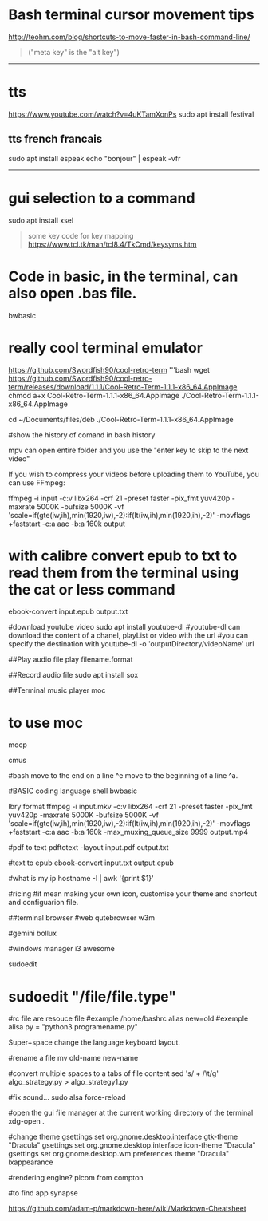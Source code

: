 # Bash terminal cursor movement tips
http://teohm.com/blog/shortcuts-to-move-faster-in-bash-command-line/
> ("meta key" is the "alt key")

---

# tts
https://www.youtube.com/watch?v=4uKTamXonPs
sudo apt install festival

## tts french francais
sudo apt install espeak
echo "bonjour" | espeak -vfr

---

# gui __selection__ to a command
sudo apt install xsel

> some key code for key mapping
> https://www.tcl.tk/man/tcl8.4/TkCmd/keysyms.htm

# Code in basic, in the terminal, can also open .bas file.
bwbasic

# really cool terminal emulator
https://github.com/Swordfish90/cool-retro-term
'''bash
wget https://github.com/Swordfish90/cool-retro-term/releases/download/1.1.1/Cool-Retro-Term-1.1.1-x86_64.AppImage
chmod a+x Cool-Retro-Term-1.1.1-x86_64.AppImage
./Cool-Retro-Term-1.1.1-x86_64.AppImage

cd ~/Documents/files/deb 
./Cool-Retro-Term-1.1.1-x86_64.AppImage

#show the history of comand in bash
history 

mpv can open entire folder and you use the "enter key to skip to the next video"

If you wish to compress your videos before uploading them to YouTube, you can use FFmpeg:

ffmpeg -i input -c:v libx264 -crf 21 -preset faster -pix_fmt yuv420p -maxrate 5000K -bufsize 5000K -vf 'scale=if(gte(iw\,ih)\,min(1920\,iw)\,-2):if(lt(iw\,ih)\,min(1920\,ih)\,-2)' -movflags +faststart -c:a aac -b:a 160k output

# with calibre convert epub to txt to read them from the terminal using the cat or less command
ebook-convert input.epub output.txt


#download youtube video
sudo apt install youtube-dl
#youtube-dl can download the content of a chanel, playList or video with the url
#you can specify the destination with
youtube-dl -o 'outputDirectory/videoName' url

##Play audio file
play filename.format

##Record audio file
sudo apt install sox

##Terminal music player
moc 
# to use moc
mocp

cmus

#bash
move to the end on a line ^e move to the beginning of a line ^a.

#BASIC coding language shell
bwbasic

lbry format
ffmpeg -i input.mkv -c:v libx264 -crf 21 -preset faster -pix_fmt yuv420p -maxrate 5000K -bufsize 5000K -vf 'scale=if(gte(iw\,ih)\,min(1920\,iw)\,-2):if(lt(iw\,ih)\,min(1920\,ih)\,-2)' -movflags +faststart -c:a aac -b:a 160k -max_muxing_queue_size 9999 output.mp4

#pdf to text
pdftotext -layout input.pdf output.txt

#text to epub
ebook-convert input.txt output.epub

#what is my ip 
hostname -I | awk '{print $1}'

#ricing
#it mean making your own icon, customise your theme and shortcut and configuarion file.

##terminal browser
#web
qutebrowser
w3m

#gemini
bollux

#windows manager
i3
awesome

sudoedit
# sudoedit "/file/file.type"

#rc file are resouce file
#example /home/bashrc
alias new=old
#exemple alisa py = "python3 programename.py"

Super+space change the language keyboard layout.

#rename a file
mv old-name new-name

#convert multiple spaces to a tabs of file content
sed 's/ \+ /\t/g' algo_strategy.py > algo_strategy1.py

#fix sound...
sudo alsa force-reload

#open the gui file manager at the current working directory of the terminal
xdg-open .

#change theme
gsettings set org.gnome.desktop.interface gtk-theme "Dracula"
gsettings set org.gnome.desktop.interface icon-theme "Dracula"
gsettings set org.gnome.desktop.wm.preferences theme "Dracula"
lxappearance

#rendering engine?
picom from compton

#to find app
synapse

https://github.com/adam-p/markdown-here/wiki/Markdown-Cheatsheet
